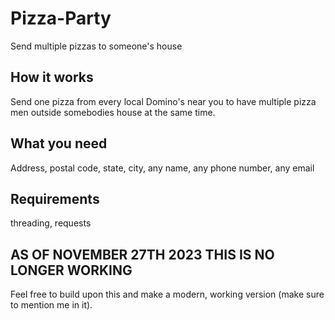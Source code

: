 # Pizza-Party
Send multiple pizzas to someone's house

How it works
------------------------------------------------------------
Send one pizza from every local Domino's near you to have multiple pizza men outside somebodies house at the same time.

What you need
------------------------------------------------------------
Address, postal code, state, city, any name, any phone number, any email

Requirements
------------------------------------------------------------
threading,
requests

**AS OF NOVEMBER 27TH 2023 THIS IS NO LONGER WORKING**
------------------------------------------------------------
Feel free to build upon this and make a modern, working version (make sure to mention me in it).
